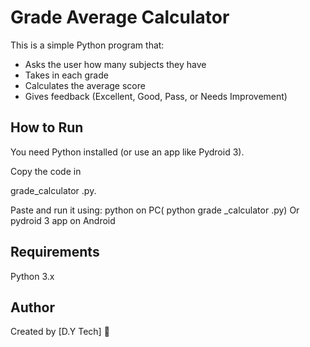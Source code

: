 # Grade Average Calculator

This is a simple Python program that:
- Asks the user how many subjects they have
- Takes in each grade
- Calculates the average score
- Gives feedback (Excellent, Good, Pass, or Needs Improvement)

## How to Run

You need Python installed (or use an app like Pydroid 3).

Copy the code in 

grade_calculator .py.

Paste and run it using:
     python on PC( python grade _calculator .py)
    Or pydroid 3 app on Android

  ## Requirements 
  Python 3.x

## Author

Created by [D.Y Tech] 🙂

